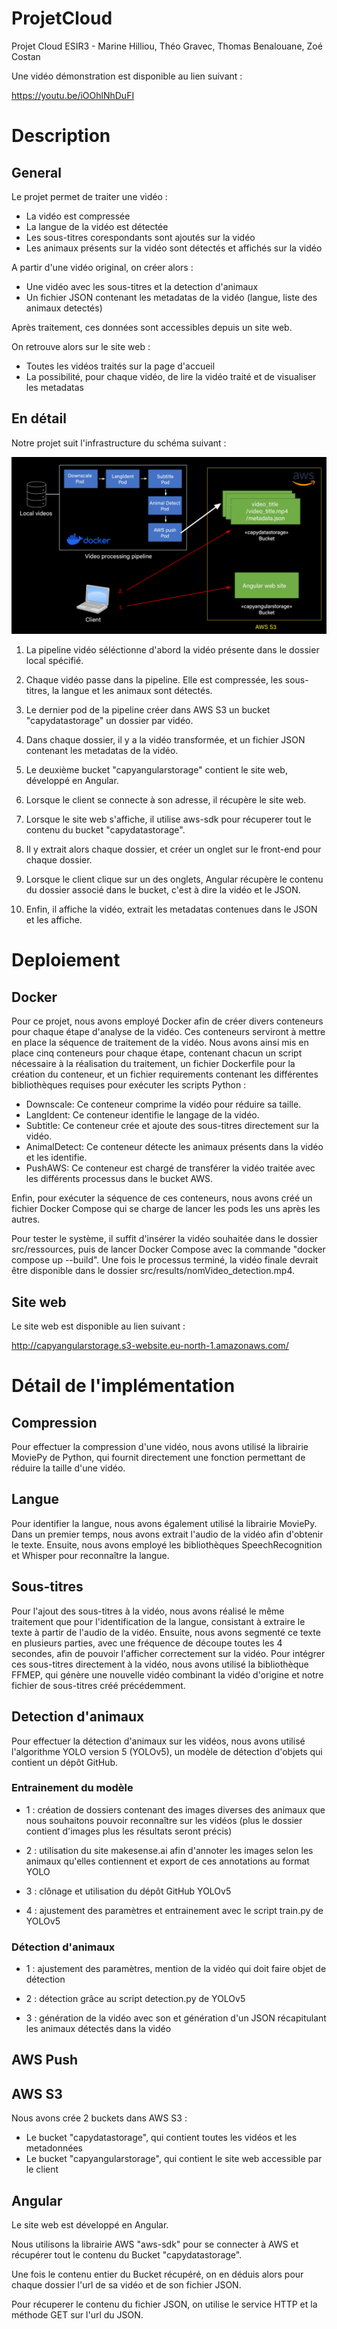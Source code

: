 # ProjetCloud

Projet Cloud ESIR3 - Marine Hilliou, Théo Gravec, Thomas Benalouane, Zoé Costan

Une vidéo démonstration est disponible au lien suivant :

https://youtu.be/iOOhlNhDuFI

# Description

## General

Le projet permet de traiter une vidéo :
- La vidéo est compressée
- La langue de la vidéo est détectée
- Les sous-titres corespondants sont ajoutés sur la vidéo
- Les animaux présents sur la vidéo sont détectés et affichés sur la vidéo

A partir d'une vidéo original, on créer alors :
- Une vidéo avec les sous-titres et la detection d'animaux 
- Un fichier JSON contenant les metadatas de la vidéo (langue, liste des animaux detectés)

Après traitement, ces données sont accessibles depuis un site web.

On retrouve alors sur le site web :
- Toutes les vidéos traités sur la page d'accueil
- La possibilité, pour chaque vidéo, de lire la vidéo traité et de visualiser les metadatas

## En détail

Notre projet suit l'infrastructure du schéma suivant :

![infrastructure](infrastructure.png)

1. La pipeline vidéo séléctionne d'abord la vidéo présente dans le dossier local spécifié.

2. Chaque vidéo passe dans la pipeline. Elle est compressée, les sous-titres, la langue et les animaux sont détectés.

3. Le dernier pod de la pipeline créer dans AWS S3 un bucket "capydatastorage" un dossier par vidéo.

4. Dans chaque dossier, il y a la vidéo transformée, et un fichier JSON contenant les metadatas de la vidéo.

5. Le deuxième bucket "capyangularstorage" contient le site web, développé en Angular.

6. Lorsque le client se connecte à son adresse, il récupère le site web.

7. Lorsque le site web s'affiche, il utilise aws-sdk pour récuperer tout le contenu du bucket "capydatastorage".

8. Il y extrait alors chaque dossier, et créer un onglet sur le front-end pour chaque dossier.

9. Lorsque le client clique sur un des onglets, Angular récupère le contenu du dossier associé dans le bucket, c'est à dire la vidéo et le JSON.

10. Enfin, il affiche la vidéo, extrait les metadatas contenues dans le JSON et les affiche.
    
# Deploiement

## Docker

Pour ce projet, nous avons employé Docker afin de créer divers conteneurs pour chaque étape d'analyse de la vidéo. Ces conteneurs serviront à mettre en place la séquence de traitement de la vidéo. Nous avons ainsi mis en place cinq conteneurs pour chaque étape, contenant chacun un script nécessaire à la réalisation du traitement, un fichier Dockerfile pour la création du conteneur, et un fichier requirements contenant les différentes bibliothèques requises pour exécuter les scripts Python :
- Downscale: Ce conteneur comprime la vidéo pour réduire sa taille.
- LangIdent: Ce conteneur identifie le langage de la vidéo.
- Subtitle: Ce conteneur crée et ajoute des sous-titres directement sur la vidéo.
- AnimalDetect: Ce conteneur détecte les animaux présents dans la vidéo et les identifie.
- PushAWS: Ce conteneur est chargé de transférer la vidéo traitée avec les différents processus dans le bucket AWS.

Enfin, pour exécuter la séquence de ces conteneurs, nous avons créé un fichier Docker Compose qui se charge de lancer les pods les uns après les autres.

Pour tester le système, il suffit d'insérer la vidéo souhaitée dans le dossier src/ressources, puis de lancer Docker Compose avec la commande "docker compose up --build". Une fois le processus terminé, la vidéo finale devrait être disponible dans le dossier src/results/nomVideo_detection.mp4.

## Site web

Le site web est disponible au lien suivant :

http://capyangularstorage.s3-website.eu-north-1.amazonaws.com/

# Détail de l'implémentation

## Compression

Pour effectuer la compression d'une vidéo, nous avons utilisé la librairie MoviePy de Python, qui fournit directement une fonction permettant de réduire la taille d'une vidéo.

## Langue

Pour identifier la langue, nous avons également utilisé la librairie MoviePy. Dans un premier temps, nous avons extrait l'audio de la vidéo afin d'obtenir le texte. Ensuite, nous avons employé les bibliothèques SpeechRecognition et Whisper pour reconnaître la langue.

## Sous-titres

Pour l'ajout des sous-titres à la vidéo, nous avons réalisé le même traitement que pour l'identification de la langue, consistant à extraire le texte à partir de l'audio de la vidéo. Ensuite, nous avons segmenté ce texte en plusieurs parties, avec une fréquence de découpe toutes les 4 secondes, afin de pouvoir l'afficher correctement sur la vidéo. Pour intégrer ces sous-titres directement à la vidéo, nous avons utilisé la bibliothèque FFMEP, qui génère une nouvelle vidéo combinant la vidéo d'origine et notre fichier de sous-titres créé précédemment.

## Detection d'animaux

Pour effectuer la détection d'animaux sur les vidéos, nous avons utilisé l'algorithme YOLO version 5 (YOLOv5), un modèle de détection d'objets qui contient un dépôt GitHub. 

### Entrainement du modèle

- 1 : création de dossiers contenant des images diverses des animaux que nous souhaitons pouvoir reconnaître sur les vidéos (plus le dossier contient d'images plus les résultats seront précis)
  
- 2 : utilisation du site makesense.ai afin d'annoter les images selon les animaux qu'elles contiennent et export de ces annotations au format YOLO

- 3 : clônage et utilisation du dépôt GitHub YOLOv5
  
- 4 : ajustement des paramètres et entrainement avec le script train.py de YOLOv5

### Détection d'animaux

- 1 : ajustement des paramètres, mention de la vidéo qui doit faire objet de détection

- 2 : détection grâce au script detection.py de YOLOv5

- 3 : génération de la vidéo avec son et génération d'un JSON récapitulant les animaux détectés dans la vidéo
  
## AWS Push

## AWS S3

Nous avons crée 2 buckets dans AWS S3 :
- Le bucket "capydatastorage", qui contient toutes les vidéos et les metadonnées
- Le bucket "capyangularstorage", qui contient le site web accessible par le client

## Angular

Le site web est développé en Angular.

Nous utilisons la librairie AWS "aws-sdk" pour se connecter à AWS et récupérer tout le contenu du Bucket "capydatastorage".

Une fois le contenu entier du Bucket récupéré, on en déduis alors pour chaque dossier l'url de sa vidéo et de son fichier JSON.

Pour récuperer le contenu du fichier JSON, on utilise le service HTTP et la méthode GET sur l'url du JSON.
